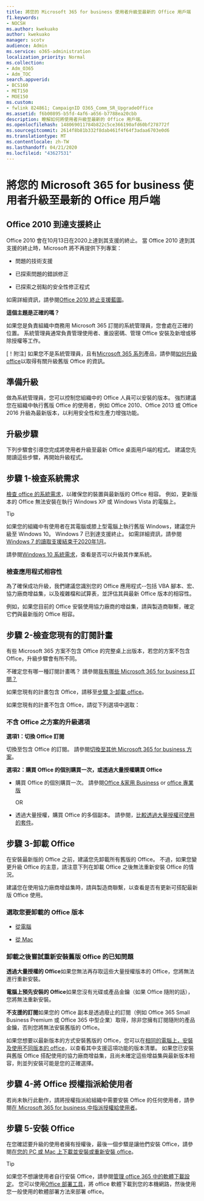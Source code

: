 ```yaml
---
title: 將您的 Microsoft 365 for business 使用者升級至最新的 Office 用戶端
f1.keywords:
- NOCSH
ms.author: kwekuako
author: kwekuako
manager: scotv
audience: Admin
ms.service: o365-administration
localization_priority: Normal
ms.collection:
- Adm_O365
- Adm_TOC
search.appverid:
- BCS160
- MET150
- MOE150
ms.custom:
- fwlink 824861; CampaignID O365_Comm_SR_UpgradeOffice
ms.assetid: f6b00895-b5fd-4af6-a656-b7788ea20cbb
description: 瞭解如何將使用者升級至最新的 Office 用戶端。
ms.openlocfilehash: 148069011784b822c5ce366190afd60bf278772f
ms.sourcegitcommit: 2614f8b81b332f8dab461f4f64f3adaa6703e0d6
ms.translationtype: MT
ms.contentlocale: zh-TW
ms.lasthandoff: 04/21/2020
ms.locfileid: "43627531"
---
```

# <a name="upgrade-your-microsoft-365-for-business-users-to-the-latest-office-client"></a>將您的 Microsoft 365 for business 使用者升級至最新的 Office 用戶端

## <a name="office-2010-reaches-end-of-support"></a>Office 2010 到達支援終止

Office 2010 會在10月13日在2020上達到其支援的終止。 當 Office 2010 達到其支援的終止時，Microsoft 將不再提供下列專案：

- 問題的技術支援

- 已探索問題的錯誤修正

- 已探索之弱點的安全性修正程式

如需詳細資訊，請參閱[Office 2010 終止支援藍圖](https://docs.microsoft.com/deployoffice/office-2010-end-support-roadmap)。

 **這個主題是正確的嗎？**
  
 如果您是負責組織中商務用 Microsoft 365 訂閱的系統管理員，您會處在正確的位置。 系統管理員通常負責管理使用者、重設密碼、管理 Office 安裝及新增或移除授權等工作。

 [！附注] 如果您不是系統管理員，且有[Microsoft 365 系列](https://support.office.com/article/28cbc8cf-1332-4f04-9123-9b660abb629e.aspx#BKMK_OfficePlans)產品，請參閱[如何升級 office](https://support.office.com/article/ee68f6cf-422f-464a-82ec-385f65391350.aspx)以取得有關升級舊版 Office 的資訊。

## <a name="get-ready-to-upgrade"></a>準備升級

做為系統管理員，您可以控制您組織中的 Office 人員可以安裝的版本。 強烈建議您在組織中執行舊版 Office 的使用者，例如 Office 2010、Office 2013 或 Office 2016 升級為最新版本，以利用安全性和生產力增強功能。

## <a name="upgrade-steps"></a>升級步驟

下列步驟會引導您完成將使用者升級至最新 Office 桌面用戶端的程式。 建議您先閱讀這些步驟，再開始升級程式。
  
## <a name="step-1---check-system-requirements"></a>步驟 1-檢查系統需求

[檢查 office 的系統需求](https://products.office.com/office-system-requirements)，以確保您的裝置與最新版的 Office 相容。 例如，更新版本的 Office 無法安裝在執行 Windows XP 或 Windows Vista 的電腦上。
  
> [!TIP]
> 如果您的組織中有使用者在其電腦或膝上型電腦上執行舊版 Windows，建議您升級至 Windows 10。 Windows 7 已到達支援終止。 如需詳細資訊，請參閱[Windows 7 的讀取支援結束于2020年1月](https://www.microsoft.com/microsoft-365/windows/end-of-windows-7-support?rtc=1)。

請參閱[Windows 10 系統需求](https://www.microsoft.com/windows/windows-10-specifications)，查看是否可以升級其作業系統。

### <a name="check-application-compatibility"></a>檢查應用程式相容性

為了確保成功升級，我們建議您識別您的 Office 應用程式--包括 VBA 腳本、宏、協力廠商增益集，以及複雜檔和試算表，並評估其與最新 Office 版本的相容性。
  
例如，如果您目前的 Office 安裝使用協力廠商的增益集，請與製造商聯繫，確定它們與最新版的 Office 相容。
  
## <a name="step-2---check-your-existing-subscription-plan"></a>步驟 2-檢查您現有的訂閱計畫

有些 Microsoft 365 方案不包含 Office 的完整桌上出版本，若您的方案不包含 Office，升級步驟會有所不同。
  
不確定您有哪一種訂閱計畫嗎？ 請參閱[我有哪些 Microsoft 365 for business 訂閱？](../admin-overview/what-subscription-do-i-have.md)
  
如果您現有的計畫包含 Office，請移至[步驟 3-卸載 office](#step-3---uninstall-office)。
  
如果您現有的計畫不包含 Office，請從下列選項中選取：
  
### <a name="upgrade-options-for-plans-that-dont-include-office"></a>不含 Office 之方案的升級選項

 **選項1：切換 Office 訂閱**

切換至包含 Office 的訂閱。 請參閱[切換至其他 Microsoft 365 for business 方案](../../commerce/subscriptions/switch-to-a-different-plan.md)。

**選項2：購買 Office 的個別購買一次，或透過大量授權購買 Office**

 - 購買 Office 的個別購買一次。 請參閱[Office &amp;家用 Business](https://products.office.com/home-and-business) or [office 專業版](https://products.office.com/professional)

     OR

 - 透過大量授權，購買 Office 的多個副本。 請參閱，[比較透過大量授權可使用的套件](https://products.office.com/business/microsoft-office-volume-licensing-suites-comparison)。

## <a name="step-3---uninstall-office"></a>步驟 3-卸載 Office

在安裝最新版的 Office 之前，建議您先卸載所有舊版的 Office。 不過，如果您變更升級 Office 的主意，請注意下列在卸載 Office 之後無法重新安裝 Office 的情況。
  
建議您在使用協力廠商增益集時，請與製造商聯繫，以查看是否有更新可搭配最新版 Office 使用。

### <a name="select-the-version-of-office-you-want-to-uninstall"></a>選取您要卸載的 Office 版本

- [從電腦](https://support.office.com/article/9dd49b83-264a-477a-8fcc-2fdf5dbf61d8.aspx)

- [從 Mac](https://support.office.com/article/eefa1199-5b58-43af-8a3d-b73dc1a8cae3.aspx)
  
### <a name="known-issues-trying-to-reinstall-older-versions-of-office-after-an-uninstall"></a>卸載之後嘗試重新安裝舊版 Office 的已知問題

 **透過大量授權的 Office**如果您無法再存取這些大量授權版本的 Office，您將無法進行重新安裝。

 **電腦上預先安裝的 Office**如果您沒有光碟或產品金鑰（如果 Office 隨附的話），您將無法重新安裝。

 **不支援的訂閱**如果您的 Office 副本是透過廢止的訂閱（例如 Office 365 Small Business Premium 或 Office 365 中型企業）取得，除非您擁有訂閱隨附的產品金鑰，否則您將無法安裝舊版的 Office。

如果您想要以最新版本的方式安裝舊版的 Office，您可以在[相同的電腦上，安裝及使用不同版本的 office](https://support.office.com/article/6ebb44ce-18a3-43f9-a187-b78c513788bf.aspx)，以查看其中支援這項功能的版本清單。 如果您已安裝與舊版 Office 搭配使用的協力廠商增益集，且尚未確定這些增益集與最新版本相容，則並列安裝可能是您的正確選擇。

## <a name="step-4---assign-office-licenses-to-users"></a>步驟 4-將 Office 授權指派給使用者

若尚未執行此動作，請將授權指派給組織中需要安裝 Office 的任何使用者，請參閱[在 Microsoft 365 for business 中指派授權給使用者](../manage/assign-licenses-to-users.md)。
  
## <a name="step-5---install-office"></a>步驟 5-安裝 Office

在您確認要升級的使用者擁有授權後，最後一個步驟是讓他們安裝 Office，請參閱[在您的 PC 或 Mac 上下載並安裝或重新安裝 office](https://support.office.com/article/4414eaaf-0478-48be-9c42-23adc4716658.aspx)。
  
> [!TIP]
> 如果您不想讓使用者自行安裝 Office，請參閱[管理 office 365 中的軟體下載設定](https://docs.microsoft.com/DeployOffice/manage-software-download-settings-office-365)。 您可以使用[Office 部署工具](https://docs.microsoft.com/DeployOffice/overview-of-the-office-2016-deployment-tool)，將 office 軟體下載到您的本機網路，然後使用您一般使用的軟體部署方法來部署 office。

